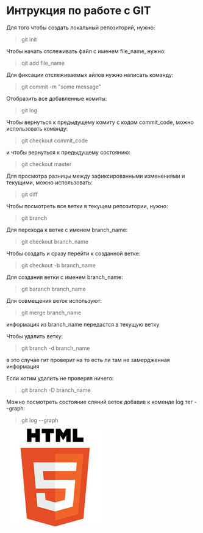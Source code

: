 # Интрукция по работе с GIT
Для того чтобы создать локальный репозиторий, нужно:
> git init

Чтобы начать отслеживать файл с именем file_name, нужно:
> qit add file_name

Для фиксации отслеживаемых айлов нужно написать команду:
> git commit -m "some message"

Отобразить все добавленные комиты:
> git log

Чтобы вернуться к предыдущему комиту с кодом commit_code, можно использовать команду:
> git checkout commit_code

и чтобы вернуться к предыдущему состоянию:
> git checkout master

Для просмотра разницы между зафиксированными изменениями и текущими, можно использовать:
> git diff

Чтобы посмотреть все ветки в текущем репозитории, нужно:

> git branch

Для перехода к ветке с именем branch_name:

> git checkout branch_name

Чтобы создать и сразу перейти к созданной ветке:

> git checkout -b branch_name

Для создания ветки с именем branch_name:

> git baranch branch_name

Для совмещения веток используют:
> git merge branch_name

информация из branch_name передастся в текущую ветку

Чтобы удалить ветку:

> git branch -d branch_name

в это случае гит проверит на то есть ли там не замердженная информация

Если хотим удалить не проверяя ничего:

> git branch -D branch_name

Можно посмотреть состояние сляний веток добавив к коменде log тег --graph:

> git log --graph

![some pic](/image/HTML5_Logo.jpg)